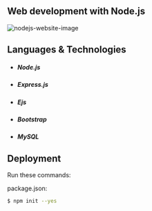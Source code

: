 ## Web development with Node.js

![nodejs-website-image](https://user-images.githubusercontent.com/91262816/198351584-06a8758e-27d0-4062-855e-e3f7aac33423.png)

## Languages & Technologies

- ##### Node.js
- ##### Express.js
- ##### Ejs
- ##### Bootstrap
- ##### MySQL

## Deployment
Run these commands:

package.json:
``` bash
$ npm init --yes
```

